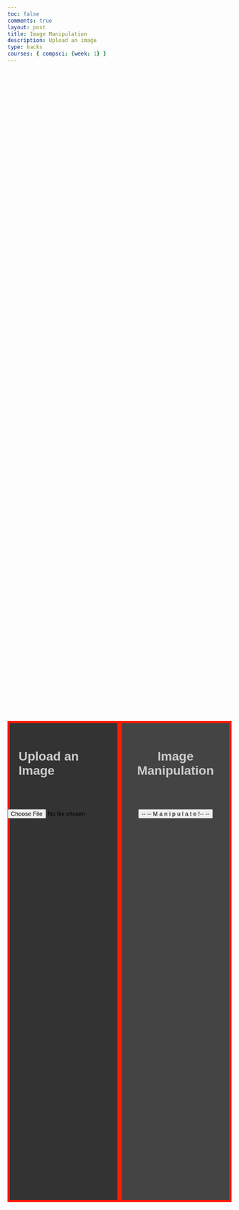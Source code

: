 ```yaml
---
toc: false
comments: true
layout: post
title: Image Manipulation
description: Upload an image
type: hacks
courses: { compsci: {week: 1} }
---
```


<head>
    <meta charset="UTF-8">
    <meta name="viewport" content="width=device-width, initial-scale=1.0">
    <style>
        /* Define styles for left and right halves */
        .container {
            display: flex;
            justify-content: space-between;
            align-items: center;
            height: 100vh;
        }
        @keyframes rgbLightEffect {
            0% {
               border-color: red;
            }
            10% {
                border-color: yellow;
            }
            20% {
                border-color: lime;
            }
            30% {
                border-color: aqua;
            }
            40% {
                border-color: blue;
            }
            50% {
                border-color: fuchsia;
            }
            60% {
                border-color: blue;
            }
            70% {
                border-color: aqua;
            }
            80% {
                border-color: lime;
            }
            90% {
                border-color: yellow;
            }
            100% {
                border-color: red;
            }
        }
        .left-half, .right-half {
            width: 50%;
            height: 27%;
            padding: 20px;
            box-sizing: border-box;
            color: black;
            border: 5.5px solid transparent;
            animation: rgbLightEffect 7.7s linear infinite;
        }
        .left-half {
            background-color: #333333;
            display: flex;
            flex-direction: column;
            align-items: center;
        }
        .right-half {
            background-color: #444444;
            text-align: center;
        }
        .p1 {
            font-family: 'Verdana', sans-serif;
            color: #CCCCCC;
            /* src: url('fonts/fontface.css'); */
        }
        /* @font-face {
        font-family: 'Roblox';
        src: url('Roblox-Font-Bold.ttf');
        } */
        .container2 {
            background-color: #444444;
            display: flex;
            flex-direction: column;
            align-items: center;
            font-family: 'Verdana', sans-serif;
            color: #CCCCCC;
            border: 5.5px solid transparent;
            animation: rgbLightEffect 7.7s linear infinite;
            overflow: break-word;
        }
    </style>



</head>



<body>
    <div class="container">
        <div class="left-half">
            <h1 class="p1"><strong>Upload an Image</strong></h1>
            <br><br><br>
            <input type="file" id="imageInput" accept="image/*">
            <img id="uploadedImage" src="" alt="Uploaded Image" style="max-width: 100%; display: none;">
        </div>
        <div class="right-half">
            <h1 class="p1"><strong>Image Manipulation</strong></h1>
            <br><br><br>
            <button id="manipulateButton">-- -- M a n i p u l a t e !-- --</button>
        </div>
    </div>
    <div class="container2">
        <div>
            <h1 class="p1"><Strong>Wondering How This is Functioning?</Strong></h1>
        </div>
        <div>
            <h4 class="p1">Say how this code works, how it is manipulating the image to pixelated...</h4>
        </div>
    </div>

<script>
    function handleImageUpload() {
        const imageInput = document.getElementById('imageInput');
        const uploadedImage = document.getElementById('uploadedImage');

        imageInput.addEventListener('change', function () {
            const file = imageInput.files[0];
            if (file) {
                const reader = new FileReader();

                reader.onload = function (e) {
                    uploadedImage.src = e.target.result;
                    uploadedImage.style.display = 'block';

                    const base64Data = e.target.result.split(',')[1];
                    console.log(base64Data);

                };

                reader.readAsDataURL(file);
            }
        });
    }
    const manipulateButton = document.getElementById('manipulateButton');
    manipulateButton.addEventListener('click', handleImageUpload);
</script>

</body>
<br><br><br>